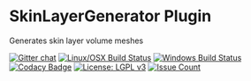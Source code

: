 # SkinLayerGenerator Plugin
Generates skin layer volume meshes 

[![Gitter chat](https://badges.gitter.im/woothemes/FlexSlider.png)](https://gitter.im/NeuroBox3D)
[![Linux/OSX Build Status](https://travis-ci.org/NeuroBox3D/plugin_SkinLayerGenerator.svg?branch=master)](https://travis-ci.org/NeuroBox3D/plugin_SkinLayerGenerator)
[![Windows Build Status](https://ci.appveyor.com/api/projects/status/8e3r4d2965r42goy?svg=true)](https://ci.appveyor.com/project/stephanmg/plugin-skinlayergenerator)
[![Codacy Badge](https://api.codacy.com/project/badge/Grade/7edd60b62af741eeb0f04e35a56f19e8)](https://www.codacy.com/app/stephan_5/plugin_SkinLayerGenerator?utm_source=github.com&amp;utm_medium=referral&amp;utm_content=NeuroBox3D/plugin_SkinLayerGenerator&amp;utm_campaign=Badge_Grade)
[![License: LGPL v3](https://img.shields.io/badge/License-LGPL%20v3-blue.svg)](http://www.gnu.org/licenses/lgpl-3.0)
[![Issue Count](https://codeclimate.com/github/NeuroBox3D/plugin_SkinLayerGenerator/badges/issue_count.svg)](https://codeclimate.com/github/NeuroBox3D/plugin_SkinLayerGenerator)

